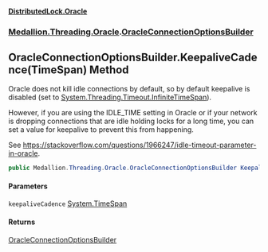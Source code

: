 #### [DistributedLock.Oracle](README.md 'README')
### [Medallion.Threading.Oracle](Medallion.Threading.Oracle.md 'Medallion.Threading.Oracle').[OracleConnectionOptionsBuilder](OracleConnectionOptionsBuilder.md 'Medallion.Threading.Oracle.OracleConnectionOptionsBuilder')

## OracleConnectionOptionsBuilder.KeepaliveCadence(TimeSpan) Method

Oracle does not kill idle connections by default, so by default keepalive is disabled (set to [System.Threading.Timeout.InfiniteTimeSpan](https://docs.microsoft.com/en-us/dotnet/api/System.Threading.Timeout.InfiniteTimeSpan 'System.Threading.Timeout.InfiniteTimeSpan')).

However, if you are using the IDLE_TIME setting in Oracle or if your network is dropping connections that are idle holding locks for
a long time, you can set a value for keepalive to prevent this from happening.

See https://stackoverflow.com/questions/1966247/idle-timeout-parameter-in-oracle.

```csharp
public Medallion.Threading.Oracle.OracleConnectionOptionsBuilder KeepaliveCadence(System.TimeSpan keepaliveCadence);
```
#### Parameters

<a name='Medallion.Threading.Oracle.OracleConnectionOptionsBuilder.KeepaliveCadence(System.TimeSpan).keepaliveCadence'></a>

`keepaliveCadence` [System.TimeSpan](https://docs.microsoft.com/en-us/dotnet/api/System.TimeSpan 'System.TimeSpan')

#### Returns
[OracleConnectionOptionsBuilder](OracleConnectionOptionsBuilder.md 'Medallion.Threading.Oracle.OracleConnectionOptionsBuilder')